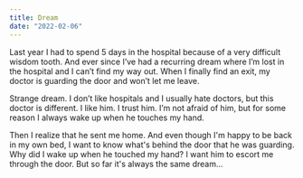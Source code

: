 ```yaml
---
title: Dream
date: "2022-02-06"
---
```


Last year I had to spend 5 days in the hospital because of a very difficult wisdom tooth. And ever since I’ve had a recurring dream where I’m lost in the hospital and I can’t find my way out. When I finally find an exit, my doctor is guarding the door and won’t let me leave. 

Strange dream. I don’t like hospitals and I usually hate doctors, but this doctor is different. I like him. I trust him. I’m not afraid of him, but for some reason I always wake up when he touches my hand. 

Then I realize that he sent me home. And even though I'm happy to be back in my own bed, I want to know what's behind the door that he was guarding. Why did I wake up when he touched my hand? I want him to escort me through the door. But so far it's always the same dream... 
